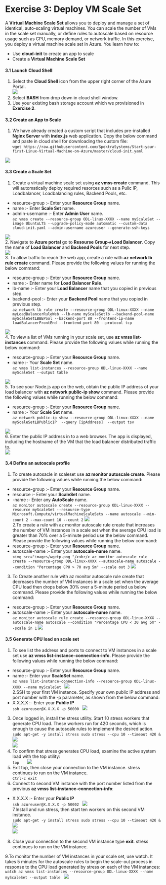 # Exercise 3: Deploy VM Scale Set

A **Virtual Machine Scale Set** allows you to deploy and manage a set of identical, auto-scaling virtual machines. You can scale the number of VMs in the scale set manually, or define rules to autoscale based on resource usage such as CPU, memory demand, or network traffic. In this exercise, you deploy a virtual machine scale set in Azure. You learn how to:<br/>
* Use **cloud-init** to create an app to scale<br/>
* Create a **Virtual Machine Scale Set**<br/>

#### 3.1 Launch Cloud Shell

1. Select the **Cloud Shell** icon from the upper right corner of the Azure Portal.<br/>
<img src="images/azureclisign.png"/><br/>
2. Select **BASH** from drop down in cloud shell window.<br/>
3. Use your existing bash storage account which we provisioned in **Exercise 2**.<br/>

#### 3.2 Create an App to Scale

1. We have already created a custom script that includes pre-installed **Nginx Server** with **index.js** web application. Copy the below command and paste in cloud shell for downloading the custom file:<br/>
``
wget https://raw.githubusercontent.com/SpektraSystems/Start-your-first-Linux-Virtual-Machine-on-Azure/master/cloud-init.yaml
``

<img src="images/wgetp.png "/><br/>

#### 3.3 Create a Scale Set

1. Create a virtual machine scale set using **az vmss create** command. This will automatically deploy required resorces such as a Pulic IP, Loadbalancer, Loadbalancing rules, Backend Pools, etc.<br/>
 * resource-group :- Enter your **Resource Group** name.</br>
 * name :- Enter **Scale Set** name.</br>
 * admin-username :- Enter **Admin User** name.</br>
``
az vmss create --resource-group ODL-linux-XXXX --name myScaleSet --image UbuntuLTS --upgrade-policy-mode automatic --custom-data cloud-init.yaml --admin-username azureuser --generate-ssh-keys
``

<img src="images/vmss.png "/><br/>
2. Navigate to **Azure portal** go to **Resourse Group->Load Balancer**. Copy the name of **Load Balancer** and **Backend Pools** for next step.<br/>
<img src="images/LBname.png "/><br/>
3. To allow traffic to reach the web app, create a rule with **az network lb rule create** command. Please provide the following values for running the below command:<br/>
 * resource-group :- Enter your **Resource Group** name.<br/>
 * name  :- Enter name for **Load Balancer Rule**.<br/>
 * lb-name :- Enter your **Load Balancer** name that you copied in previous step.<br/>
 * backend-pool :- Enter your **Backend Pool** name that you copied in previous step.<br/>
``
az network lb rule create --resource-group ODL-linux-XXXX --name myLoadBalancerRuleWeb --lb-name myScaleSetlb --backend-pool-name myScaleSetLBBEPool --backend-port 80 --frontend-ip-name loadBalancerFrontEnd --frontend-port 80 --protocol tcp
``

<img src="images/loadbalncer.png "/><br/>
4. To view a list of VMs running in your scale set, use **az vmss list-instances** command. Please provide the following values while running the below command:<br/>
 * resource-group :- Enter your **Resource Group** name.<br/>
 * name :- Your **Scale Set** name.<br/>
``
az vmss list-instances --resource-group ODL-linux-XXXX --name myScaleSet --output table
``

<img src="images/instance.png"/><br/>
5. To see your Node.js app on the web, obtain the public IP address of your load balancer with **az network public-ip show** command.  Please provide the following values while running the below command:<br/>
 * resource-group :- Enter your **Resource Group** name.<br/>
 * name :- Your **Scale Set** name.<br/>
``
az network public-ip show --resource-group ODL-linux-XXXX --name myScaleSetLBPublicIP  --query [ipAddress]  --output tsv
``

<img src="images/publicipdisplay.png"/><br/>
6. Enter the public IP address in to a web browser. The app is displayed, including the hostname of the VM that the load balancer distributed traffic to.<br/>
<img src="images/output.png"/><br/>

#### 3.4 Define an autoscale profile

1. To create autosacle in scaleset use **az monitor autoscale create**. Please provide the following values while running the below command:<br/>
 * resource-group :- Enter your **Resource Group** name.<br/>
 * resource :- Enter your **ScaleSet** name.<br/>
 * -name :- Enter any **AutoScale** name.<br/>
``
az monitor autoscale create --resource-group ODL-linux-XXXX --resource myScaleSet --resource-type Microsoft.Compute/virtualMachineScaleSets --name autoscale --min-count 2 --max-count 10 --count 2
``
<img src="images/autoscale1.png"/><br/>
2.To create a rule with az monitor autoscale rule create that increases the number of VM instances in a scale set when the average CPU load is greater than 70% over a 5-minute period use the below command. Please provide the following values while running the below command:<br/>
 * resource-group :- Enter your **Resource Group** name.<br/>
 * autoscale-name :- Enter your **autoscale-name** name.<br/>
``
<img src="images/wgetp.png "/><br/>
az monitor autoscale rule create --resource-group ODL-linux-XXXX --autoscale-name autoscale --condition "Percentage CPU > 70 avg 5m" --scale out 3
``
<img src="autoscale2.png"/><br/>
3. To Create another rule with az monitor autoscale rule create that decreases the number of VM instances in a scale set when the average CPU load then drops below 30% over a 5-minute period us below command. Please provide the following values while running the below command:<br/>
 * resource-group :- Enter your **Resource Group** name.<br/>
 * autoscale-name :- Enter your **autoscale-name** name.<br/>
``
az monitor autoscale rule create --resource-group ODL-linux-XXXX --autoscale-name autoscale --condition "Percentage CPU < 30 avg 5m" --scale in 1
``
<img src="images/autoscale3.png "/><br/>
#### 3.5 Generate CPU load on scale set

1. To see list the address and ports to connect to VM instances in a scale set use **az vmss list-instance-connection-info**. Please provide the following values while running the below command:<br/>
 * resource-group :- Enter your **Resource Group** name.<br/>
 * name :- Enter your **ScaleSet** name.<br/>
 ``az vmss list-instance-connection-info --resource-group ODL-linux-XXXX --name myScaleSet
``
<img src="images/autoscale4.png"/><br/>
2.SSH to your first VM instance. Specify your own public IP address and port number with the -p parameter, as shown from the below command:<br/>
 * X.X.X.X :- Enter your **Public IP**<br/>
``ssh azureuser@X.X.X.X -p 50000
``
<img src="images/autoscale5.png"/><br/>
3. Once logged in, install the stress utility. Start 10 stress workers that generate CPU load. These workers run for 420 seconds, which is enough to cause the autoscale rules to implement the desired action.<br/>
``sudo apt-get -y install stress
sudo stress --cpu 10 --timeout 420 &
``
<img src="images/autoscale6.png"/><br/>
<img src="images/autoscale7.png"/><br/>
4. To confirm that stress generates CPU load, examine the active system load with the top utility:<br/>
``top  
``
<img src="images/autoscale8.png"/><br/>
5. Exit top, then close your connection to the VM instance. stress continues to run on the VM instance.<br/>
``Ctrl-c
exit
``
6. Connect to second VM instance with the port number listed from the previous **az vmss list-instance-connection-info**:<br/>
 * X.X.X.X :- Enter your **Public IP**<br/>
``ssh azureuser@X.X.X.X -p 50002
``
<img src="images/autoscale9.png"/><br/>
7.Install and run stress, then start ten workers on this second VM instance.<br/>
``sudo apt-get -y install stress
sudo stress --cpu 10 --timeout 420 &
``
<img src="images/autoscale6.png"/><br/>
<img src="images/autoscale10.png"/><br/>
8. Close your connection to the second VM instance type **exit**. stress continues to run on the VM instance.<br/>

9.To monitor the number of VM instances in your scale set, use watch. It takes 5 minutes for the autoscale rules to begin the scale-out process in response to the CPU load generated by stress on each of the VM instances:<br/>
``watch az vmss list-instances --resource-group ODL-linux-XXXX --name myScaleSet --output table
``
<img src="images/autoscale11.png"/><br/>

